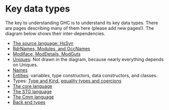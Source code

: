 # Key data types



The key to understanding GHC is to understand its key data types.  There are pages describing many of them here (please add new pages!).  The diagram below shows their inter-dependencies.


- [The source language: HsSyn](commentary/compiler/hs-syn-type) 
- [RdrNames, Modules, and OccNames](commentary/compiler/rdr-name-type)
- [ModIface, ModDetails, ModGuts](commentary/compiler/module-types)
- [Uniques](commentary/compiler/unique): Not drawn in the diagram, because nearly everything depends on Uniques.
- [Names](commentary/compiler/name-type)
- [Entities](commentary/compiler/entity-types): variables, type constructors, data constructors, and classes.
- Types: [Type and Kind](commentary/compiler/type-type), [equality types and coercions](commentary/compiler/fc)
- [The core language](commentary/compiler/core-syn-type)
- [The STG language](commentary/compiler/stg-syn-type)
- [The Cmm language](commentary/compiler/cmm-type)
- [Back end types](commentary/compiler/back-end-types)


[](/trac/ghc/attachment/wiki/Commentary/Compiler/KeyDataTypes/types.png)


